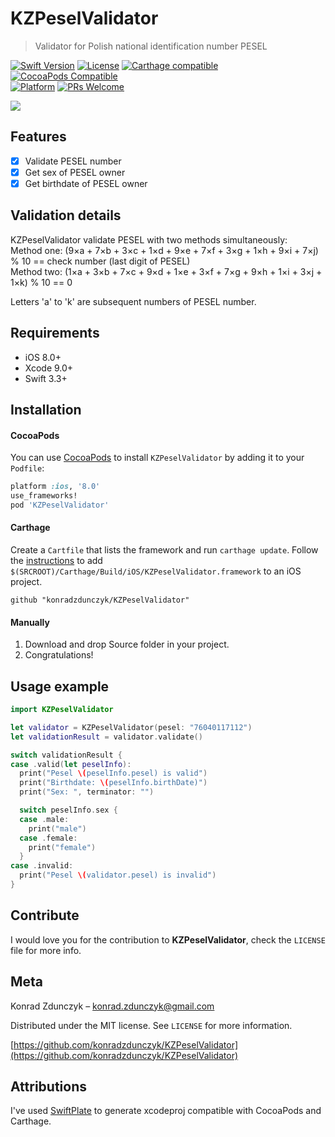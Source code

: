 # KZPeselValidator
> Validator for Polish national identification number PESEL

[![Swift Version][swift-image]][swift-url]
[![License][license-image]][license-url]
[![Carthage compatible](https://img.shields.io/badge/Carthage-compatible-4BC51D.svg?style=flat)](https://github.com/Carthage/Carthage)
[![CocoaPods Compatible](https://img.shields.io/cocoapods/v/EZSwiftExtensions.svg)](https://img.shields.io/cocoapods/v/LFAlertController.svg)  
[![Platform](https://img.shields.io/cocoapods/p/LFAlertController.svg?style=flat)](http://cocoapods.org/pods/LFAlertController)
[![PRs Welcome](https://img.shields.io/badge/PRs-welcome-brightgreen.svg?style=flat-square)](http://makeapullrequest.com)

![](header.png)

## Features

- [x] Validate PESEL number
- [x] Get sex of PESEL owner
- [x] Get birthdate of PESEL owner

## Validation details

KZPeselValidator validate PESEL with two methods simultaneously:  
Method one: (9×a + 7×b + 3×c + 1×d + 9×e + 7×f + 3×g + 1×h + 9×i + 7×j) % 10 == check number (last digit of PESEL)  
Method two: (1×a + 3×b + 7×c + 9×d + 1×e + 3×f + 7×g + 9×h + 1×i + 3×j + 1×k) % 10 == 0  
  
Letters 'a' to 'k' are subsequent numbers of PESEL number.

## Requirements

- iOS 8.0+
- Xcode 9.0+
- Swift 3.3+

## Installation

#### CocoaPods
You can use [CocoaPods](http://cocoapods.org/) to install `KZPeselValidator` by adding it to your `Podfile`:

```ruby
platform :ios, '8.0'
use_frameworks!
pod 'KZPeselValidator'
```

#### Carthage
Create a `Cartfile` that lists the framework and run `carthage update`. Follow the [instructions](https://github.com/Carthage/Carthage#if-youre-building-for-ios) to add `$(SRCROOT)/Carthage/Build/iOS/KZPeselValidator.framework` to an iOS project.

```
github "konradzdunczyk/KZPeselValidator"
```

#### Manually
1. Download and drop Source folder in your project.  
2. Congratulations!  

## Usage example

```swift
import KZPeselValidator

let validator = KZPeselValidator(pesel: "76040117112")
let validationResult = validator.validate()

switch validationResult {
case .valid(let peselInfo):
  print("Pesel \(peselInfo.pesel) is valid")
  print("Birthdate: \(peselInfo.birthDate)")
  print("Sex: ", terminator: "")

  switch peselInfo.sex {
  case .male:
    print("male")
  case .female:
    print("female")
  }
case .invalid:
  print("Pesel \(validator.pesel) is invalid")
}
```

## Contribute

I would love you for the contribution to **KZPeselValidator**, check the ``LICENSE`` file for more info.

## Meta

Konrad Zdunczyk – konrad.zdunczyk@gmail.com

Distributed under the MIT license. See ``LICENSE`` for more information.

[https://github.com/konradzdunczyk/KZPeselValidator](https://github.com/konradzdunczyk/KZPeselValidator)

## Attributions

I've used [SwiftPlate](https://github.com/JohnSundell/SwiftPlate) to generate xcodeproj compatible with CocoaPods and Carthage.

[swift-image]:https://img.shields.io/badge/swift-3.3-orange.svg
[swift-url]: https://swift.org/
[license-image]: https://img.shields.io/badge/License-MIT-blue.svg
[license-url]: LICENSE
